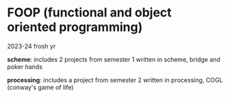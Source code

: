 # FOOP (functional and object oriented programming) 
2023-24 frosh yr

**scheme**: includes 2 projects from semester 1 written in scheme, bridge and poker hands

**processing**: includes a project from semester 2 written in processing, COGL (conway's game of life)
